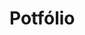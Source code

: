 # Potfólio

<!-- ## Projeto de Linguagem de Programação II

### Equipe:
- Carlos André Martins da Silva (20211780042)
- Júlia Moraes da Silva (20201780031)
- Kaio Lucas Silva Nunes (20201780037)

### Descrição
O projeto conterá um formulário com as informações necessárias para um currículo, o programa gerará uma página que pode ser salva ou impressa

### Utilizando o projeto:

```
> npm install

> npm run dev
     ou
> npm start
```

? Problemas? Se estiver no Windows, altere o script dev para ter um "&" após "NODE_ENV=development"
Se estiver no linux, esse mesmo "&" não deve existir -->